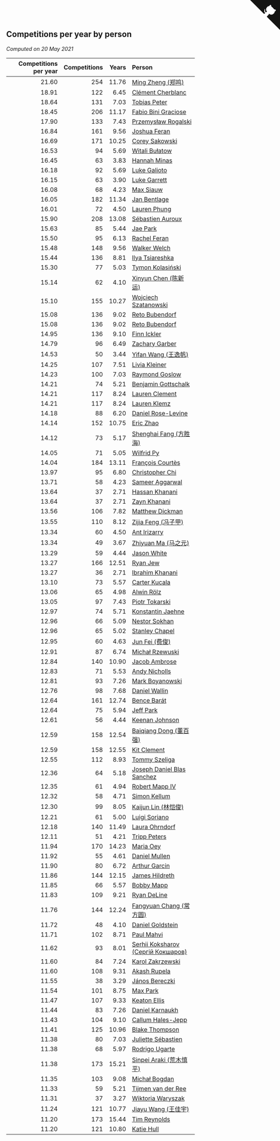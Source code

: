## Competitions per year by person

*Computed on 20 May 2021*

| Competitions per year | Competitions | Years | Person |
| ---: | ---: | ---: | :--- |
| 21.60 | 254 | 11.76 | [Ming Zheng (郑鸣)](https://www.worldcubeassociation.org/persons/2009ZHEN11) |
| 18.91 | 122 | 6.45 | [Clément Cherblanc](https://www.worldcubeassociation.org/persons/2014CHER05) |
| 18.64 | 131 | 7.03 | [Tobias Peter](https://www.worldcubeassociation.org/persons/2014PETE03) |
| 18.45 | 206 | 11.17 | [Fabio Bini Graciose](https://www.worldcubeassociation.org/persons/2010GRAC02) |
| 17.90 | 133 | 7.43 | [Przemysław Rogalski](https://www.worldcubeassociation.org/persons/2013ROGA02) |
| 16.84 | 161 | 9.56 | [Joshua Feran](https://www.worldcubeassociation.org/persons/2011FERA01) |
| 16.69 | 171 | 10.25 | [Corey Sakowski](https://www.worldcubeassociation.org/persons/2011SAKO01) |
| 16.53 | 94 | 5.69 | [Witali Bułatow](https://www.worldcubeassociation.org/persons/2015BUAT01) |
| 16.45 | 63 | 3.83 | [Hannah Minas](https://www.worldcubeassociation.org/persons/2017MINA04) |
| 16.18 | 92 | 5.69 | [Luke Galioto](https://www.worldcubeassociation.org/persons/2015GALI02) |
| 16.15 | 63 | 3.90 | [Luke Garrett](https://www.worldcubeassociation.org/persons/2017GARR05) |
| 16.08 | 68 | 4.23 | [Max Siauw](https://www.worldcubeassociation.org/persons/2017SIAU02) |
| 16.05 | 182 | 11.34 | [Jan Bentlage](https://www.worldcubeassociation.org/persons/2010BENT01) |
| 16.01 | 72 | 4.50 | [Lauren Phung](https://www.worldcubeassociation.org/persons/2016PHUN02) |
| 15.90 | 208 | 13.08 | [Sébastien Auroux](https://www.worldcubeassociation.org/persons/2008AURO01) |
| 15.63 | 85 | 5.44 | [Jae Park](https://www.worldcubeassociation.org/persons/2015PARK24) |
| 15.50 | 95 | 6.13 | [Rachel Feran](https://www.worldcubeassociation.org/persons/2015FERA01) |
| 15.48 | 148 | 9.56 | [Walker Welch](https://www.worldcubeassociation.org/persons/2011WELC01) |
| 15.44 | 136 | 8.81 | [Ilya Tsiareshka](https://www.worldcubeassociation.org/persons/2012TERE01) |
| 15.30 | 77 | 5.03 | [Tymon Kolasiński](https://www.worldcubeassociation.org/persons/2016KOLA02) |
| 15.14 | 62 | 4.10 | [Xinyun Chen (陈新运)](https://www.worldcubeassociation.org/persons/2017CHEN36) |
| 15.10 | 155 | 10.27 | [Wojciech Szatanowski](https://www.worldcubeassociation.org/persons/2011SZAT01) |
| 15.08 | 136 | 9.02 | [Reto Bubendorf](https://www.worldcubeassociation.org/persons/2012BUBE01) |
| 15.08 | 136 | 9.02 | [Reto Bubendorf](https://www.worldcubeassociation.org/persons/2012BUBE01) |
| 14.95 | 136 | 9.10 | [Finn Ickler](https://www.worldcubeassociation.org/persons/2012ICKL01) |
| 14.79 | 96 | 6.49 | [Zachary Garber](https://www.worldcubeassociation.org/persons/2014GARB01) |
| 14.53 | 50 | 3.44 | [Yifan Wang (王逸帆)](https://www.worldcubeassociation.org/persons/2017WANY29) |
| 14.25 | 107 | 7.51 | [Livia Kleiner](https://www.worldcubeassociation.org/persons/2013KLEI03) |
| 14.23 | 100 | 7.03 | [Raymond Goslow](https://www.worldcubeassociation.org/persons/2014GOSL01) |
| 14.21 | 74 | 5.21 | [Benjamin Gottschalk](https://www.worldcubeassociation.org/persons/2016GOTT01) |
| 14.21 | 117 | 8.24 | [Lauren Clement](https://www.worldcubeassociation.org/persons/2013KLEM01) |
| 14.21 | 117 | 8.24 | [Lauren Klemz](https://www.worldcubeassociation.org/persons/2013KLEM01) |
| 14.18 | 88 | 6.20 | [Daniel Rose-Levine](https://www.worldcubeassociation.org/persons/2015ROSE01) |
| 14.14 | 152 | 10.75 | [Eric Zhao](https://www.worldcubeassociation.org/persons/2010ZHAO19) |
| 14.12 | 73 | 5.17 | [Shenghai Fang (方胜海)](https://www.worldcubeassociation.org/persons/2016FANG01) |
| 14.05 | 71 | 5.05 | [Wilfrid Py](https://www.worldcubeassociation.org/persons/2016PYWI01) |
| 14.04 | 184 | 13.11 | [François Courtès](https://www.worldcubeassociation.org/persons/2008COUR01) |
| 13.97 | 95 | 6.80 | [Christopher Chi](https://www.worldcubeassociation.org/persons/2014CHIC01) |
| 13.71 | 58 | 4.23 | [Sameer Aggarwal](https://www.worldcubeassociation.org/persons/2017AGGA01) |
| 13.64 | 37 | 2.71 | [Hassan Khanani](https://www.worldcubeassociation.org/persons/2018KHAN26) |
| 13.64 | 37 | 2.71 | [Zayn Khanani](https://www.worldcubeassociation.org/persons/2018KHAN28) |
| 13.56 | 106 | 7.82 | [Matthew Dickman](https://www.worldcubeassociation.org/persons/2013DICK01) |
| 13.55 | 110 | 8.12 | [Zijia Feng (冯子甲)](https://www.worldcubeassociation.org/persons/2013FENG02) |
| 13.34 | 60 | 4.50 | [Ant Irizarry](https://www.worldcubeassociation.org/persons/2016IRIZ02) |
| 13.34 | 49 | 3.67 | [Zhiyuan Ma (马之元)](https://www.worldcubeassociation.org/persons/2017MAZH04) |
| 13.29 | 59 | 4.44 | [Jason White](https://www.worldcubeassociation.org/persons/2016WHIT16) |
| 13.27 | 166 | 12.51 | [Ryan Jew](https://www.worldcubeassociation.org/persons/2008JEWR01) |
| 13.27 | 36 | 2.71 | [Ibrahim Khanani](https://www.worldcubeassociation.org/persons/2018KHAN27) |
| 13.10 | 73 | 5.57 | [Carter Kucala](https://www.worldcubeassociation.org/persons/2015KUCA01) |
| 13.06 | 65 | 4.98 | [Alwin Rölz](https://www.worldcubeassociation.org/persons/2016ROLZ01) |
| 13.05 | 97 | 7.43 | [Piotr Tokarski](https://www.worldcubeassociation.org/persons/2013TOKA01) |
| 12.97 | 74 | 5.71 | [Konstantin Jaehne](https://www.worldcubeassociation.org/persons/2015JAEH01) |
| 12.96 | 66 | 5.09 | [Nestor Sokhan](https://www.worldcubeassociation.org/persons/2016SOKH01) |
| 12.96 | 65 | 5.02 | [Stanley Chapel](https://www.worldcubeassociation.org/persons/2016CHAP04) |
| 12.95 | 60 | 4.63 | [Jun Fei (费俊)](https://www.worldcubeassociation.org/persons/2016FEIJ02) |
| 12.91 | 87 | 6.74 | [Michał Rzewuski](https://www.worldcubeassociation.org/persons/2014RZEW01) |
| 12.84 | 140 | 10.90 | [Jacob Ambrose](https://www.worldcubeassociation.org/persons/2010AMBR01) |
| 12.83 | 71 | 5.53 | [Andy Nicholls](https://www.worldcubeassociation.org/persons/2015NICH04) |
| 12.81 | 93 | 7.26 | [Mark Boyanowski](https://www.worldcubeassociation.org/persons/2014BOYA01) |
| 12.76 | 98 | 7.68 | [Daniel Wallin](https://www.worldcubeassociation.org/persons/2013WALL03) |
| 12.64 | 161 | 12.74 | [Bence Barát](https://www.worldcubeassociation.org/persons/2008BARA01) |
| 12.64 | 75 | 5.94 | [Jeff Park](https://www.worldcubeassociation.org/persons/2015PARK08) |
| 12.61 | 56 | 4.44 | [Keenan Johnson](https://www.worldcubeassociation.org/persons/2016JOHN30) |
| 12.59 | 158 | 12.54 | [Baiqiang Dong (董百强)](https://www.worldcubeassociation.org/persons/2008DONG06) |
| 12.59 | 158 | 12.55 | [Kit Clement](https://www.worldcubeassociation.org/persons/2008CLEM01) |
| 12.55 | 112 | 8.93 | [Tommy Szeliga](https://www.worldcubeassociation.org/persons/2012SZEL01) |
| 12.36 | 64 | 5.18 | [Joseph Daniel Blas Sanchez](https://www.worldcubeassociation.org/persons/2016SANC08) |
| 12.35 | 61 | 4.94 | [Robert Mapp IV](https://www.worldcubeassociation.org/persons/2016IVRO01) |
| 12.32 | 58 | 4.71 | [Simon Kellum](https://www.worldcubeassociation.org/persons/2016KELL12) |
| 12.30 | 99 | 8.05 | [Kaijun Lin (林恺俊)](https://www.worldcubeassociation.org/persons/2013LINK01) |
| 12.21 | 61 | 5.00 | [Luigi Soriano](https://www.worldcubeassociation.org/persons/2016SORI04) |
| 12.18 | 140 | 11.49 | [Laura Ohrndorf](https://www.worldcubeassociation.org/persons/2009OHRN01) |
| 12.11 | 51 | 4.21 | [Tripp Peters](https://www.worldcubeassociation.org/persons/2017PETE04) |
| 11.94 | 170 | 14.23 | [Maria Oey](https://www.worldcubeassociation.org/persons/2007OEYM01) |
| 11.92 | 55 | 4.61 | [Daniel Mullen](https://www.worldcubeassociation.org/persons/2016MULL04) |
| 11.90 | 80 | 6.72 | [Arthur Garcin](https://www.worldcubeassociation.org/persons/2014GARC27) |
| 11.86 | 144 | 12.15 | [James Hildreth](https://www.worldcubeassociation.org/persons/2009HILD01) |
| 11.85 | 66 | 5.57 | [Bobby Mapp](https://www.worldcubeassociation.org/persons/2015MAPP01) |
| 11.83 | 109 | 9.21 | [Ryan DeLine](https://www.worldcubeassociation.org/persons/2012DELI01) |
| 11.76 | 144 | 12.24 | [Fangyuan Chang (常方圆)](https://www.worldcubeassociation.org/persons/2009CHAN04) |
| 11.72 | 48 | 4.10 | [Daniel Goldstein](https://www.worldcubeassociation.org/persons/2017GOLD01) |
| 11.71 | 102 | 8.71 | [Paul Mahvi](https://www.worldcubeassociation.org/persons/2012MAHV01) |
| 11.62 | 93 | 8.01 | [Serhii Koksharov (Сергій Кокшаров)](https://www.worldcubeassociation.org/persons/2013KOKS01) |
| 11.60 | 84 | 7.24 | [Karol Zakrzewski](https://www.worldcubeassociation.org/persons/2014ZAKR01) |
| 11.60 | 108 | 9.31 | [Akash Rupela](https://www.worldcubeassociation.org/persons/2012RUPE01) |
| 11.55 | 38 | 3.29 | [János Bereczki](https://www.worldcubeassociation.org/persons/2018BERE01) |
| 11.54 | 101 | 8.75 | [Max Park](https://www.worldcubeassociation.org/persons/2012PARK03) |
| 11.47 | 107 | 9.33 | [Keaton Ellis](https://www.worldcubeassociation.org/persons/2012ELLI01) |
| 11.44 | 83 | 7.26 | [Daniel Karnaukh](https://www.worldcubeassociation.org/persons/2014KARN02) |
| 11.43 | 104 | 9.10 | [Callum Hales-Jepp](https://www.worldcubeassociation.org/persons/2012HALE01) |
| 11.41 | 125 | 10.96 | [Blake Thompson](https://www.worldcubeassociation.org/persons/2010THOM03) |
| 11.38 | 80 | 7.03 | [Juliette Sébastien](https://www.worldcubeassociation.org/persons/2014SEBA01) |
| 11.38 | 68 | 5.97 | [Rodrigo Ugarte](https://www.worldcubeassociation.org/persons/2015UGAR01) |
| 11.38 | 173 | 15.21 | [Sinpei Araki (荒木慎平)](https://www.worldcubeassociation.org/persons/2006ARAK01) |
| 11.35 | 103 | 9.08 | [Michał Bogdan](https://www.worldcubeassociation.org/persons/2012BOGD01) |
| 11.33 | 59 | 5.21 | [Tijmen van der Ree](https://www.worldcubeassociation.org/persons/2016REET01) |
| 11.31 | 37 | 3.27 | [Wiktoria Waryszak](https://www.worldcubeassociation.org/persons/2018WARY01) |
| 11.24 | 121 | 10.77 | [Jiayu Wang (王佳宇)](https://www.worldcubeassociation.org/persons/2010WANG53) |
| 11.20 | 173 | 15.44 | [Tim Reynolds](https://www.worldcubeassociation.org/persons/2005REYN01) |
| 11.20 | 121 | 10.80 | [Katie Hull](https://www.worldcubeassociation.org/persons/2010HULL01) |


<a href="https://github.com/jonatanklosko/wca_statistics" class="github-corner" aria-label="View source on Github"><svg width="80" height="80" viewBox="0 0 250 250" style="fill:#151513; color:#fff; position: absolute; top: 0; border: 0; right: 0;" aria-hidden="true"><path d="M0,0 L115,115 L130,115 L142,142 L250,250 L250,0 Z"></path><path d="M128.3,109.0 C113.8,99.7 119.0,89.6 119.0,89.6 C122.0,82.7 120.5,78.6 120.5,78.6 C119.2,72.0 123.4,76.3 123.4,76.3 C127.3,80.9 125.5,87.3 125.5,87.3 C122.9,97.6 130.6,101.9 134.4,103.2" fill="currentColor" style="transform-origin: 130px 106px;" class="octo-arm"></path><path d="M115.0,115.0 C114.9,115.1 118.7,116.5 119.8,115.4 L133.7,101.6 C136.9,99.2 139.9,98.4 142.2,98.6 C133.8,88.0 127.5,74.4 143.8,58.0 C148.5,53.4 154.0,51.2 159.7,51.0 C160.3,49.4 163.2,43.6 171.4,40.1 C171.4,40.1 176.1,42.5 178.8,56.2 C183.1,58.6 187.2,61.8 190.9,65.4 C194.5,69.0 197.7,73.2 200.1,77.6 C213.8,80.2 216.3,84.9 216.3,84.9 C212.7,93.1 206.9,96.0 205.4,96.6 C205.1,102.4 203.0,107.8 198.3,112.5 C181.9,128.9 168.3,122.5 157.7,114.1 C157.9,116.9 156.7,120.9 152.7,124.9 L141.0,136.5 C139.8,137.7 141.6,141.9 141.8,141.8 Z" fill="currentColor" class="octo-body"></path></svg></a><style>.github-corner:hover .octo-arm{animation:octocat-wave 560ms ease-in-out}@keyframes octocat-wave{0%,100%{transform:rotate(0)}20%,60%{transform:rotate(-25deg)}40%,80%{transform:rotate(10deg)}}@media (max-width:500px){.github-corner:hover .octo-arm{animation:none}.github-corner .octo-arm{animation:octocat-wave 560ms ease-in-out}}</style>

